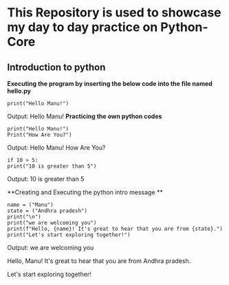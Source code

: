 # This Repository is used to showcase my day to day practice on Python-Core

## Introduction to python

**Executing the program by inserting the below code into the file named hello.py**
```
print("Hello Manu!")
```
Output: Hello Manu!
**Practicing the own python codes**
```
print("Hello Manu!")
Print("How Are You?")
```
Output: Hello Manu!
        How Are You?

```
if 10 > 5:
print("10 is greater than 5")
```
Output: 10 is greater than 5

**Creating and Executing the python intro message **
```
name = ("Manu")
state = ("Andhra pradesh")
print("\n")
print("we are welcoming you")
print(f"Hello, {name}! It's great to hear that you are from {state}.")
print("Let's start exploring together!")
```
Output:
we are welcoming you

Hello, Manu! It's great to hear that you are from Andhra pradesh.

Let's start exploring together!